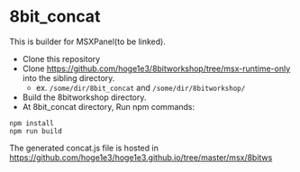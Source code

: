 # 8bit_concat

This is builder for MSXPanel(to be linked).

- Clone this repository
- Clone https://github.com/hoge1e3/8bitworkshop/tree/msx-runtime-only into the sibling directory.
  - ex.  `/some/dir/8bit_concat` and `/some/dir/8bitworkshop/`
- Build the 8bitworkshop directory. 
- At 8bit_concat directory, Run npm commands:
~~~
npm install
npm run build
~~~

The generated concat.js file is hosted in https://github.com/hoge1e3/hoge1e3.github.io/tree/master/msx/8bitws
